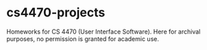 # cs4470-projects
Homeworks for CS 4470 (User Interface Software). Here for archival purposes, no permission is granted for academic use.
